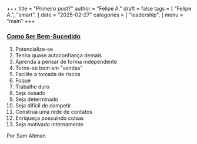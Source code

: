 +++
title = "Primeiro post?"
author = "Felipe A."
draft = false
tags = [
    "Felipe A.",
    "smart",
]
date = "2025-02-27"
categories = [
    "leadership",
]
menu = "main"
+++

### [Como Ser Bem-Sucedido](https://blog.samaltman.com/how-to-be-successful)

1. Potencialize-se
2. Tenha quase autoconfiança demais
3. Aprenda a pensar de forma independente
4. Torne-se bom em "vendas"
5. Facilite a tomada de riscos
6. Foque
7. Trabalhe duro
8. Seja ousado
9. Seja determinado
10. Seja difícil de competir
11. Construa uma rede de contatos
12. Enriqueça possuindo coisas
13. Seja motivado internamente

Por Sam Altman  